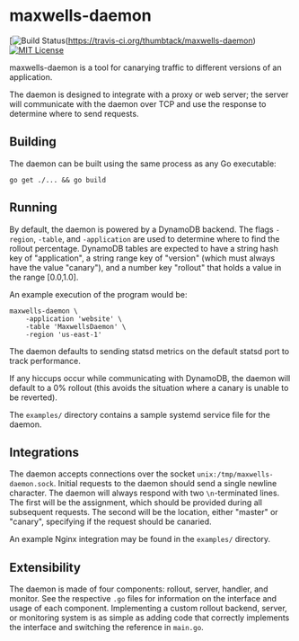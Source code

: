 # maxwells-daemon

[![Build Status](https://img.shields.io/travis/thumbtack/maxwells-daemon.svg)(https://travis-ci.org/thumbtack/maxwells-daemon)
[![MIT License](https://img.shields.io/badge/license-MIT-blue.svg)](https://github.com/thumbtack/maxwells-daemon/blob/master/LICENSE.txt)

maxwells-daemon is a tool for canarying traffic to different versions of an
application.

The daemon is designed to integrate with a proxy or web server; the server will
communicate with the daemon over TCP and use the response to determine where to
send requests.

## Building

The daemon can be built using the same process as any Go executable:

```
go get ./... && go build
```

## Running

By default, the daemon is powered by a DynamoDB backend. The flags `-region`,
`-table`, and `-application` are used to determine where to find the rollout
percentage. DynamoDB tables are expected to have a string hash key of
"application", a string range key of "version" (which must always have the
value "canary"), and a number key "rollout" that holds a value in the range
[0.0,1.0].

An example execution of the program would be:

```
maxwells-daemon \
    -application 'website' \
    -table 'MaxwellsDaemon' \
    -region 'us-east-1'
```

The daemon defaults to sending statsd metrics on the default statsd port to
track performance.

If any hiccups occur while communicating with DynamoDB, the daemon will default
to a 0% rollout (this avoids the situation where a canary is unable to be
reverted).

The `examples/` directory contains a sample systemd service file for the
daemon.

## Integrations

The daemon accepts connections over the socket
`unix:/tmp/maxwells-daemon.sock`. Initial requests to the daemon should send a
single newline character. The daemon will always respond with two
`\n`-terminated lines. The first will be the assignment, which should be
provided during all subsequent requests. The second will be the location,
either "master" or "canary", specifying if the request should be canaried.

An example Nginx integration may be found in the `examples/` directory.

## Extensibility

The daemon is made of four components: rollout, server, handler, and monitor.
See the respective `.go` files for information on the interface and usage of each
component. Implementing a custom rollout backend, server, or monitoring system is as simple as
adding code that correctly implements the interface and switching the reference
in `main.go`.

